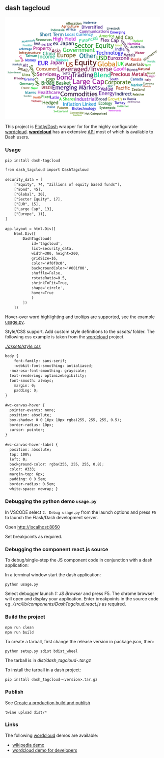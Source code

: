 ## dash tagcloud

![](docs/img/dash-tag-cloud.png)

This project is [Plotly/Dash] wrapper for for the highly configurable [wordcloud]. **[wordcloud]** has an extensive [API] most of which is available to Dash users.

### Usage

    pip install dash-tagcloud

```
from dash_tagcloud import DashTagcloud

security_data = [
    ["Equity", 74, "Zillions of equity based funds"],
    ["Bond", 45],
    ["Global", 30],
    ["Sector Equity", 17],
    ["EUR", 15],
    ["Large Cap", 13],
    ["Europe", 11],
]

app.layout = html.Div([
    html.Div([
        DashTagcloud(
            id='tagcloud',
            list=security_data,
            width=300, height=200,
            gridSize=16,
            color='#f0f0c0',
            backgroundColor='#001f00',
            shuffle=False,
            rotateRatio=0.5,
            shrinkToFit=True,
            shape='circle',
            hover=True
            )
        ])
    ])

```

Hover-over word highlighting and tooltips are supported, see the
example [usage.py](./usage.py).

Style/CSS support. Add custom style definitions to the *assets/* folder. The following
css example is taken from the [wordcloud] project.

*[./assets/style.css](assets/style.css)*
```
body {
 	font-family: sans-serif;
	-webkit-font-smoothing: antialiased;
  -moz-osx-font-smoothing: grayscale;
  text-rendering: optimizeLegibility;
  font-smooth: always;
 	margin: 0;
 	padding: 0;
}

#wc-canvas-hover {
  pointer-events: none;
  position: absolute;
  box-shadow: 0 0 10px 10px rgba(255, 255, 255, 0.5);
  border-radius: 10px;
  cursor: pointer;
}

#wc-canvas-hover-label {
  position: absolute;
  top: 100%;
  left: 0;
  background-color: rgba(255, 255, 255, 0.8);
  color: #333;
  margin-top: 6px;
  padding: 0 0.5em;
  border-radius: 0.5em;
  white-space: nowrap; }
```

### Debugging the python demo `usage.py`

In VSCODE select `2. Debug usage.py` from the launch options and press `F5` to launch the
Flask/Dash development server.

Open [http://localhost:8050](http://localhost:8050)

Set breakpoints as required.

### Debugging the component react.js source

To debug/single-step the JS component code in conjunction with a dash application:

In a terminal window start the dash application:

    python usage.py

Select debugger launch *1: JS Browser* and press F5. The chrome browser
will open and display your application. Enter breakpoints in the source
code eg *./src/lib/components/DashTagcloud.react.js* as required.

### Build the project

    npm run clean
    npm run build

To create a tarball, first change the release version in package.json, then:

    python setup.py sdist bdist_wheel

The tarball is in *dist/dash_tagcloud-<version>.tar.gz*

To install the tarball in a dash project:

    pip install dash_tagcloud-<version>.tar.gz

### Publish

See [Create a production build and publish]

    twine upload dist/*

### Links

The following [wordcloud] demos are available:

* [wikipedia demo](https://wordcloud.timdream.org/#wikipedia:Cloud)
* [wordcloud demo for developers](https://wordcloud2-js.timdream.org/#love)

[Plotly/Dash]: https://plotly.com/dash/
[wordcloud]: https://github.com/timdream/wordcloud2.js
[API]: https://github.com/timdream/wordcloud2.js/blob/gh-pages/API.md
[Create a production build and publish]: https://github.com/plotly/